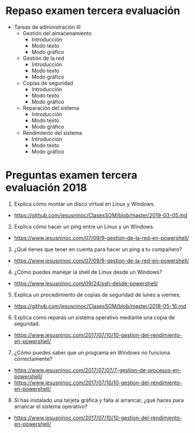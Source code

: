 # Repaso examen tercera evaluación

- Tareas de administración III
  - Gestión del almacenamiento
    - Introducción
    - Modo texto
    - Modo gráfico
  - Gestión de la red
    - Introducción
    - Modo texto
    - Modo gráfico
  - Copias de seguridad
    - Introducción
    - Modo texto
    - Modo gráfico
  - Reparación del sistema
    - Introducción
    - Modo texto
    - Modo gráfico
  - Rendimiento del sistema
    - Introducción
    - Modo texto
    - Modo gráfico

# Preguntas examen tercera evaluación 2018

1. Explica cómo montar un disco virtual en Linux y Windows.

* https://github.com/jesusninoc/ClasesSOM/blob/master/2019-03-05.md

2. Explica cómo hacer un ping entre un Linux y un Windows.

* https://www.jesusninoc.com/07/09/9-gestion-de-la-red-en-powershell/

3. ¿Qué tienes que tener en cuenta para hacer un ping a tu compañero?

* https://www.jesusninoc.com/07/09/9-gestion-de-la-red-en-powershell/

4. ¿Cómo puedes manejar la shell de Linux desde un Windows?

* https://www.jesusninoc.com/09/24/ssh-desde-powershell/

5. Explica un procedimiento de copias de seguridad de lunes a viernes.

* https://github.com/jesusninoc/ClasesSOM/blob/master/2018-05-16.md

6. Explica cómo reparas un sistema operativo mediante una copia de seguridad.

* https://www.jesusninoc.com/2017/07/10/10-gestion-del-rendimiento-en-powershell/

7. ¿Cómo puedes saber que un programa en Windows no funciona correctamente?

* https://www.jesusninoc.com/2017/07/07/7-gestion-de-procesos-en-powershell/
* https://www.jesusninoc.com/2017/07/10/10-gestion-del-rendimiento-en-powershell/

8. Si has instalado una tarjeta gráfica y falla al arrancar, ¿qué haces para arrancar el sistema operativo?

* https://www.jesusninoc.com/2017/07/10/10-gestion-del-rendimiento-en-powershell/
